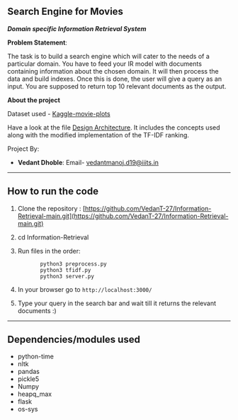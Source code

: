 Search Engine for Movies
--------------------------------------------------------------------------------------------------
***Domain specific Information Retrieval System***

**Problem Statement**:

The task is to build a search engine which will cater to the needs of a particular domain. You have
to feed your IR model with documents containing information about the chosen domain. It will
then process the data and build indexes. Once this is done, the user will give a query as an input.
You are supposed to return top 10 relevant documents as the output.

**About the project**

Dataset used - [Kaggle-movie-plots](https://www.kaggle.com/jrobischon/wikipedia-movie-plots)

Have a look at the file [Design Architecture](https://github.com/JuiP/Information-Retrieval/blob/main/Design%20Architecture.pdf). It includes the concepts used along with the modified implementation of the TF-IDF ranking.

Project By:
- **Vedant Dhoble**: Email- <vedantmanoj.d19@iiits.in>
--------------------------------------------------------------------------------------------------
**How to run the code**
--------------------------------------------------------------------------------------------------

1. Clone the repository : [https://github.com/VedanT-27/Information-Retrieval-main.git](https://github.com/VedanT-27/Information-Retrieval-main.git)
2. cd Information-Retrieval
3. Run files in the order: 

              python3 preprocess.py
              python3 tfidf.py
              python3 server.py
4. In your browser go to `http://localhost:3000/`
5. Type your query in the search bar and wait till it returns the relevant documents :)

---------------------------------------------------------------------------------------------------
**Dependencies/modules used**
---------------------------------------------------------------------------------------------------
- python-time
- nltk
- pandas
- pickle5
- Numpy
- heapq_max
- flask
- os-sys
